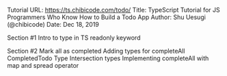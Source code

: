Tutorial URL:   https://ts.chibicode.com/todo/
Title:          TypeScript Tutorial for JS Programmers Who Know How to Build a Todo App
Author:         Shu Uesugi (@chibicode)
Date:           Dec 18, 2019

Section #1
Intro to type in TS
readonly keyword

Section #2
Mark all as completed
Adding types for completeAll
CompletedTodo Type
Intersection types
Implementing completeAll with map and spread operator